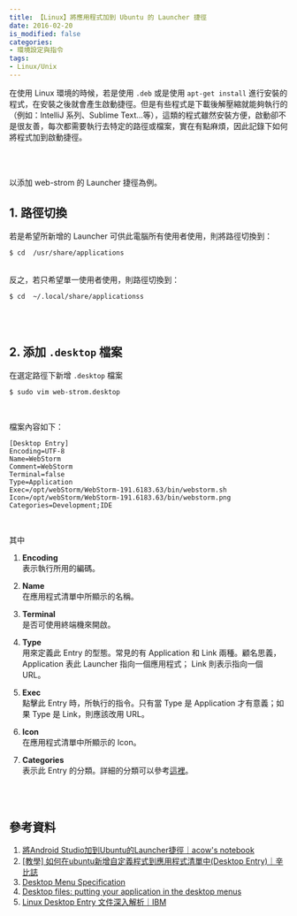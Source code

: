 ```yaml
---
title: 【Linux】將應用程式加到 Ubuntu 的 Launcher 捷徑
date: 2016-02-20
is_modified: false
categories:
- 環境設定與指令
tags:
- Linux/Unix 
--- 
```


在使用 Linux 環境的時候，若是使用 `.deb` 或是使用 `apt-get install` 進行安裝的程式，在安裝之後就會產生啟動捷徑。但是有些程式是下載後解壓縮就能夠執行的（例如：IntelliJ 系列、Sublime Text...等），這類的程式雖然安裝方便，啟動卻不是很友善，每次都需要執行去特定的路徑或檔案，實在有點麻煩，因此記錄下如何將程式加到啟動捷徑。

<!--more-->
<br><br>  

以添加 web-strom 的 Launcher 捷徑為例。


## 1. 路徑切換

若是希望所新增的 Launcher 可供此電腦所有使用者使用，則將路徑切換到：
```shell
$ cd  /usr/share/applications
```

<br> 反之，若只希望單一使用者使用，則路徑切換到：
```shell
$ cd  ~/.local/share/applicationss
```
<br><br>

## 2. 添加 `.desktop` 檔案

在選定路徑下新增 `.desktop` 檔案
```shell
$ sudo vim web-strom.desktop
```
<br>

檔案內容如下：
```
[Desktop Entry]
Encoding=UTF-8
Name=WebStorm
Comment=WebStorm
Terminal=false
Type=Application
Exec=/opt/webStorm/WebStorm-191.6183.63/bin/webstorm.sh
Icon=/opt/webStorm/WebStorm-191.6183.63/bin/webstorm.png
Categories=Development;IDE
```
<br>

其中

1. **Encoding**  
    表示執行所用的編碼。
    
2. **Name**  
    在應用程式清單中所顯示的名稱。
    
3. **Terminal**  
    是否可使用終端機來開啟。
    
4. **Type**  
    用來定義此 Entry 的型態。常見的有 Application 和 Link 兩種。顧名思義， Application 表此 Launcher 指向一個應用程式； Link 則表示指向一個 URL。   

5. **Exec**  
    點擊此 Entry 時，所執行的指令。只有當 Type 是 Application 才有意義；如果 Type 是 Link，則應該改用 URL。
    
4. **Icon**  
    在應用程式清單中所顯示的 Icon。

5. **Categories**  
    表示此 Entry 的分類。詳細的分類可以參考[這裡](https://specifications.freedesktop.org/menu-spec/menu-spec-1.0.html#category-registry)。



<br><br> 

## 參考資料 
1. [將Android Studio加到Ubuntu的Launcher捷徑｜acow's notebook](http://acow.github.io/blog/2013/06/27/jiang-android-studiojia-dao-launcher-jie-jing/)
2. [[教學] 如何在ubuntu新增自定義程式到應用程式清單中(Desktop Entry)｜辛比誌](https://xenby.com/b/167-%E6%95%99%E5%AD%B8-%E5%A6%82%E4%BD%95%E5%9C%A8ubuntu%E6%96%B0%E5%A2%9E%E8%87%AA%E5%AE%9A%E7%BE%A9%E7%A8%8B%E5%BC%8F%E5%88%B0%E6%87%89%E7%94%A8%E7%A8%8B%E5%BC%8F%E6%B8%85%E5%96%AE%E4%B8%ADdesktop-en)
3. [Desktop Menu Specification](https://specifications.freedesktop.org/menu-spec/menu-spec-1.0.html#category-registry)
4. [Desktop files: putting your application in the desktop menus](https://developer.gnome.org/integration-guide/stable/desktop-files.html.en)
5. [Linux Desktop Entry 文件深入解析｜IBM](https://www.ibm.com/developerworks/cn/linux/l-cn-dtef/index.html)


